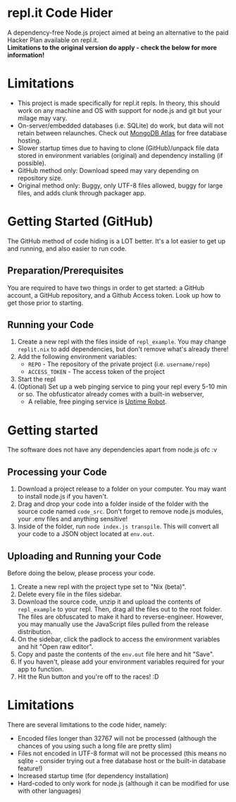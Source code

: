 # repl.it Code Hider
A dependency-free Node.js project aimed at being an alternative to the paid Hacker Plan available on repl.it.  
**Limitations to the original version do apply - check the below for more information!**

# Limitations
- This project is made specifically for repl.it repls. In theory, this should work on any machine and OS with support for node.js and git but your milage may vary.
- On-server/embedded databases (i.e. SQLite) do work, but data will not retain between relaunches. Check out [MongoDB Atlas](https://www.mongodb.com/cloud-1) for free database hosting.
- Slower startup times due to having to clone (GitHub)/unpack file data stored in environment variables (original) and dependency installing (if possible). 
- GitHub method only: Download speed may vary depending on repository size.
- Original method only: Buggy, only UTF-8 files allowed, buggy for large files, and adds clunk through packager app.

# Getting Started (GitHub)
The GitHub method of code hiding is a LOT better. It's a lot easier to get up and running, and also easier to run code.
## Preparation/Prerequisites
You are required to have two things in order to get started: a GitHub account, a GitHub repository, and a Github Access token. Look up how to get those prior to starting.
## Running your Code
1. Create a new repl with the files inside of `repl_example`. You may change `replit.nix` to add dependencies, but don't remove what's already there!
2. Add the following environment variables:
   - `REPO` - The repository of the private project (i.e. `username/repo`)  
   - `ACCESS_TOKEN` - The access token of the project  
3. Start the repl
4. (Optional) Set up a web pinging service to ping your repl every 5-10 min or so. The obfusticator already comes with a built-in webserver,
   - A reliable, free pinging service is [Uptime Robot](https://uptimerobot.com/).

# Getting started
The software does not have any dependencies apart from node.js ofc :v
## Processing your Code
1. Download a project release to a folder on your computer. You may want to install node.js if you haven't. 
2. Drag and drop your code into a folder inside of the folder with the source code named `code_src`. Don't forget to remove node.js modules, your .env files and anything sensitive!
3. Inside of the folder, run `node index.js transpile`. This will convert all your code to a JSON object located at `env.out`.
## Uploading and Running your Code
Before doing the below, please process your code.
1. Create a new repl with the project type set to "Nix (beta)".
2. Delete every file in the files sidebar.
3. Download the source code, unzip it and upload the contents of `repl_example` to your repl. Then, drag all the files out to the root folder.  
The files are obfuscated to make it hard to reverse-engineer. However, you may manually use the JavaScript files pulled from the release distribution.
4. On the sidebar, click the padlock to access the environment variables and hit "Open raw editor".
5. Copy and paste the contents of the `env.out` file here and hit "Save".
6. If you haven't, please add your environment variables required for your app to function.
7. Hit the Run button and you're off to the races! :D
# Limitations
There are several limitations to the code hider, namely:
- Encoded files longer than 32767 will not be processed (although the chances of you using such a long file are pretty slim)
- Files not encoded in UTF-8 format will not be processed (this means no sqlite - consider trying out a free database host or the built-in database feature!)
- Increased startup time (for dependency installation)
- Hard-coded to only work for node.js (although it can be modified for use with other languages)
